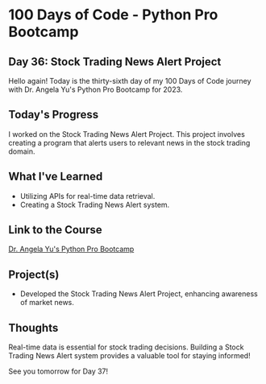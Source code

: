# 100 Days of Code - Python Pro Bootcamp
## Day 36: Stock Trading News Alert Project

Hello again! Today is the thirty-sixth day of my 100 Days of Code journey with Dr. Angela Yu's Python Pro Bootcamp for 2023.

## Today's Progress
I worked on the Stock Trading News Alert Project. This project involves creating a program that alerts users to relevant news in the stock trading domain.

## What I've Learned
- Utilizing APIs for real-time data retrieval.
- Creating a Stock Trading News Alert system.

## Link to the Course
[Dr. Angela Yu's Python Pro Bootcamp](https://www.udemy.com/course/100-days-of-code/)

## Project(s)
- Developed the Stock Trading News Alert Project, enhancing awareness of market news.

## Thoughts
Real-time data is essential for stock trading decisions. Building a Stock Trading News Alert system provides a valuable tool for staying informed!

See you tomorrow for Day 37!
